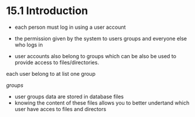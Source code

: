 # 15.1 Introduction

* each person must log in using a user account 

* the permission given by the system to users groups and everyone else who logs in 

* user accounts also belong to groups which can be also be used to provide access to files/directories.

each user belong to at list one group 

_groups_

* user groups data are stored in database files 
* knowing the content of these files allows you to better undertand which user have acces to files and directors 